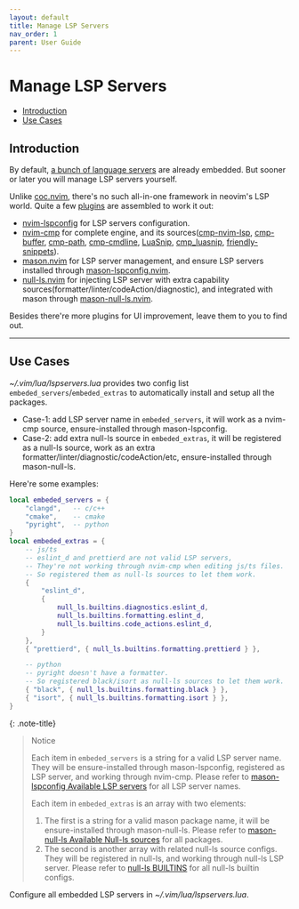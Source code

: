 ```yaml
---
layout: default
title: Manage LSP Servers
nav_order: 1
parent: User Guide
---
```


# Manage LSP Servers

- [Introduction](#introduction)
- [Use Cases](#use-cases)

## Introduction

By default, [a bunch of language servers](/lin.nvim.dev/appendix/#lsp-servers) are already embedded. But sooner or later you will manage LSP servers yourself.

Unlike [coc.nvim](https://github.com/neoclide/coc.nvim), there's no such all-in-one framework in neovim's LSP world. Quite a few [plugins](/lin.nvim.dev/user-guide/#ide-like-editing-features) are assembled to work it out:

- [nvim-lspconfig](https://github.com/neovim/nvim-lspconfig) for LSP servers configuration.
- [nvim-cmp](https://github.com/hrsh7th/nvim-cmp) for complete engine, and its sources([cmp-nvim-lsp](https://github.com/hrsh7th/cmp-nvim-lsp), [cmp-buffer](https://github.com/hrsh7th/cmp-buffer), [cmp-path](https://github.com/hrsh7th/cmp-path), [cmp-cmdline](https://github.com/hrsh7th/cmp-cmdline), [LuaSnip](https://github.com/L3MON4D3/LuaSnip), [cmp_luasnip](https://github.com/saadparwaiz1/cmp_luasnip), [friendly-snippets](rafamadriz/friendly-snippets)).
- [mason.nvim](https://github.com/williamboman/mason.nvim) for LSP server management, and ensure LSP servers installed through [mason-lspconfig.nvim](https://github.com/williamboman/mason-lspconfig.nvim).
- [null-ls.nvim](https://github.com/jose-elias-alvarez/null-ls.nvim) for injecting LSP server with extra capability sources(formatter/linter/codeAction/diagnostic), and integrated with mason through [mason-null-ls.nvim](https://github.com/jay-babu/mason-null-ls.nvim).

Besides there're more plugins for UI improvement, leave them to you to find out.

---

## Use Cases

_~/.vim/lua/lspservers.lua_ provides two config list `embeded_servers`/`embeded_extras` to automatically install and setup all the packages.

- Case-1: add LSP server name in `embeded_servers`, it will work as a nvim-cmp source, ensure-installed through mason-lspconfig.
- Case-2: add extra null-ls source in `embeded_extras`, it will be registered as a null-ls source, work as an extra formatter/linter/diagnostic/codeAction/etc, ensure-installed through mason-null-ls.

Here're some examples:

```lua
local embeded_servers = {
    "clangd",   -- c/c++
    "cmake",    -- cmake
    "pyright",  -- python
}
local embeded_extras = {
    -- js/ts
    -- eslint_d and prettierd are not valid LSP servers,
    -- They're not working through nvim-cmp when editing js/ts files.
    -- So registered them as null-ls sources to let them work.
    {
        "eslint_d",
        {
            null_ls.builtins.diagnostics.eslint_d,
            null_ls.builtins.formatting.eslint_d,
            null_ls.builtins.code_actions.eslint_d,
        }
    },
    { "prettierd", { null_ls.builtins.formatting.prettierd } },

    -- python
    -- pyright doesn't have a formatter.
    -- So registered black/isort as null-ls sources to let them work.
    { "black", { null_ls.builtins.formatting.black } },
    { "isort", { null_ls.builtins.formatting.isort } },
}
```

{: .note-title}

> Notice
>
> Each item in `embeded_servers` is a string for a valid LSP server name. They will be ensure-installed through mason-lspconfig, registered as LSP server, and working through nvim-cmp.
> Please refer to [mason-lspconfig Available LSP servers](https://github.com/williamboman/mason-lspconfig.nvim#available-lsp-servers) for all LSP server names.
>
> Each item in `embeded_extras` is an array with two elements:
>
> 1. The first is a string for a valid mason package name, it will be ensure-installed through mason-null-ls. Please refer to [mason-null-ls Available Null-ls sources](https://github.com/jay-babu/mason-null-ls.nvim#available-null-ls-sources) for all packages.
> 2. The second is another array with related null-ls source configs. They will be registered in null-ls, and working through null-ls LSP server. Please refer to [null-ls BUILTINS](https://github.com/jose-elias-alvarez/null-ls.nvim/blob/main/doc/BUILTINS.md) for all null-ls builtin configs.

Configure all embedded LSP servers in _~/.vim/lua/lspservers.lua_.
